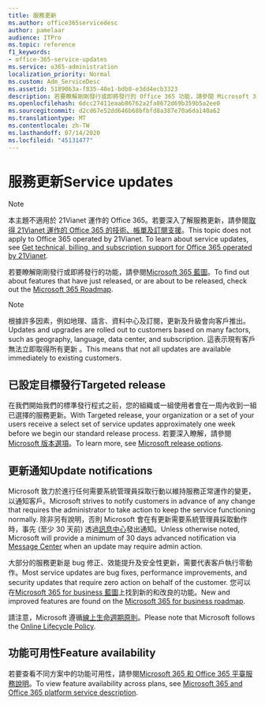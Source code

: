 ```yaml
---
title: 服務更新
ms.author: office365servicedesc
author: pamelaar
audience: ITPro
ms.topic: reference
f1_keywords:
- office-365-service-updates
ms.service: o365-administration
localization_priority: Normal
ms.custom: Adm_ServiceDesc
ms.assetid: 5189063a-f835-40e1-bdb8-e3dd4ecb3323
description: 若要瞭解剛剛發行或即將發行的 Office 365 功能，請參閱 Microsoft 365 藍圖。
ms.openlocfilehash: 6dcc27411eaab86762a2fa8672d69b359b5a2ee0
ms.sourcegitcommit: d2cd67e52dd646b68bfbfd8a387e70a6da140a62
ms.translationtype: MT
ms.contentlocale: zh-TW
ms.lasthandoff: 07/14/2020
ms.locfileid: "45131477"
---
```

# <a name="service-updates"></a><span data-ttu-id="f9a5b-103">服務更新</span><span class="sxs-lookup"><span data-stu-id="f9a5b-103">Service updates</span></span>

> [!NOTE]
> <span data-ttu-id="f9a5b-p101">本主題不適用於 21Vianet 運作的 Office 365。若要深入了解服務更新，請參閱[取得 21Vianet 運作的 Office 365 的技術、帳單及訂閱支援](https://go.microsoft.com/fwlink/?LinkID=733350&amp;clcid=0x409)。</span><span class="sxs-lookup"><span data-stu-id="f9a5b-p101">This topic does not apply to Office 365 operated by 21Vianet. To learn about service updates, see [Get technical, billing, and subscription support for Office 365 operated by 21Vianet](https://go.microsoft.com/fwlink/?LinkID=733350&amp;clcid=0x409).</span></span> 
  
<span data-ttu-id="f9a5b-106">若要瞭解剛剛發行或即將發行的功能，請參閱[Microsoft 365 藍圖](https://go.microsoft.com/fwlink/?LinkId=509914)。</span><span class="sxs-lookup"><span data-stu-id="f9a5b-106">To find out about features that have just released, or are about to be released, check out the [Microsoft 365 Roadmap](https://go.microsoft.com/fwlink/?LinkId=509914).</span></span>
  
> [!NOTE]
> <span data-ttu-id="f9a5b-107">根據許多因素，例如地理、語言、資料中心及訂閱，更新及升級會向客戶推出。</span><span class="sxs-lookup"><span data-stu-id="f9a5b-107">Updates and upgrades are rolled out to customers based on many factors, such as geography, language, data center, and subscription.</span></span> <span data-ttu-id="f9a5b-108">這表示現有客戶無法立即取得所有更新 。</span><span class="sxs-lookup"><span data-stu-id="f9a5b-108">This means that not all updates are available immediately to existing customers.</span></span> 
  
## <a name="targeted-release"></a><span data-ttu-id="f9a5b-109">已設定目標發行</span><span class="sxs-lookup"><span data-stu-id="f9a5b-109">Targeted release</span></span>

<span data-ttu-id="f9a5b-110">在我們開始我們的標準發行程式之前，您的組織或一組使用者會在一周內收到一組已選擇的服務更新。</span><span class="sxs-lookup"><span data-stu-id="f9a5b-110">With Targeted release, your organization or a set of your users receive a select set of service updates approximately one week before we begin our standard release process.</span></span> <span data-ttu-id="f9a5b-111">若要深入瞭解，請參閱[Microsoft 版本選項](https://docs.microsoft.com/office365/admin/manage/release-options-in-office-365?view=o365-worldwide)。</span><span class="sxs-lookup"><span data-stu-id="f9a5b-111">To learn more, see [Microsoft release options](https://docs.microsoft.com/office365/admin/manage/release-options-in-office-365?view=o365-worldwide).</span></span> 
  
## <a name="update-notifications"></a><span data-ttu-id="f9a5b-112">更新通知</span><span class="sxs-lookup"><span data-stu-id="f9a5b-112">Update notifications</span></span>

<span data-ttu-id="f9a5b-113">Microsoft 致力於進行任何需要系統管理員採取行動以維持服務正常運作的變更，以通知客戶。</span><span class="sxs-lookup"><span data-stu-id="f9a5b-113">Microsoft strives to notify customers in advance of any change that requires the administrator to take action to keep the service functioning normally.</span></span> <span data-ttu-id="f9a5b-114">除非另有說明，否則 Microsoft 會在有更新需要系統管理員採取動作時，事先 (至少 30 天前) 透過[訊息中心](https://docs.microsoft.com/office365/admin/manage/message-center?view=o365-worldwide)發出通知。</span><span class="sxs-lookup"><span data-stu-id="f9a5b-114">Unless otherwise noted, Microsoft will provide a minimum of 30 days advanced notification via [Message Center](https://docs.microsoft.com/office365/admin/manage/message-center?view=o365-worldwide) when an update may require admin action.</span></span> 
  
<span data-ttu-id="f9a5b-115">大部分的服務更新是 bug 修正、效能提升及安全性更新，需要代表客戶執行零動作。</span><span class="sxs-lookup"><span data-stu-id="f9a5b-115">Most service updates are bug fixes, performance improvements, and security updates that require zero action on behalf of the customer.</span></span> <span data-ttu-id="f9a5b-116">您可以在[Microsoft 365 for business 藍圖](https://roadmap.office.com/)上找到新的和改良的功能。</span><span class="sxs-lookup"><span data-stu-id="f9a5b-116">New and improved features are found on the [Microsoft 365 for business roadmap](https://roadmap.office.com/).</span></span>
  
<span data-ttu-id="f9a5b-117">請注意，Microsoft 遵循[線上生命週期原則](https://support.microsoft.com/lifecycle#gp/osslpolicy)。</span><span class="sxs-lookup"><span data-stu-id="f9a5b-117">Please note that Microsoft follows the [Online Lifecycle Policy](https://support.microsoft.com/lifecycle#gp/osslpolicy).</span></span>
  
## <a name="feature-availability"></a><span data-ttu-id="f9a5b-118">功能可用性</span><span class="sxs-lookup"><span data-stu-id="f9a5b-118">Feature availability</span></span>

<span data-ttu-id="f9a5b-119">若要查看不同方案中的功能可用性，請參閱[Microsoft 365 和 Office 365 平臺服務說明](office-365-platform-service-description.md)。</span><span class="sxs-lookup"><span data-stu-id="f9a5b-119">To view feature availability across plans, see [Microsoft 365 and Office 365 platform service description](office-365-platform-service-description.md).</span></span>
  

